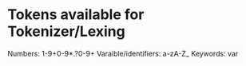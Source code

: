 # Tokens available for Tokenizer/Lexing

Numbers: 1-9+0-9*.?0-9+
Varaible/identifiers: a-zA-Z_
Keywords: var
